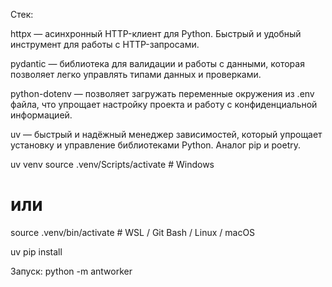
Стек:

httpx — асинхронный HTTP-клиент для Python. Быстрый и удобный инструмент для работы с HTTP-запросами.

pydantic — библиотека для валидации и работы с данными, которая позволяет легко управлять типами данных и проверками.

python-dotenv — позволяет загружать переменные окружения из .env файла, что упрощает настройку проекта и работу с конфиденциальной информацией.

uv — быстрый и надёжный менеджер зависимостей, который упрощает установку и управление библиотеками Python. Аналог pip и poetry.

uv venv
source .venv/Scripts/activate        # Windows
# или
source .venv/bin/activate            # WSL / Git Bash / Linux / macOS

uv pip install

Запуск:
python -m antworker